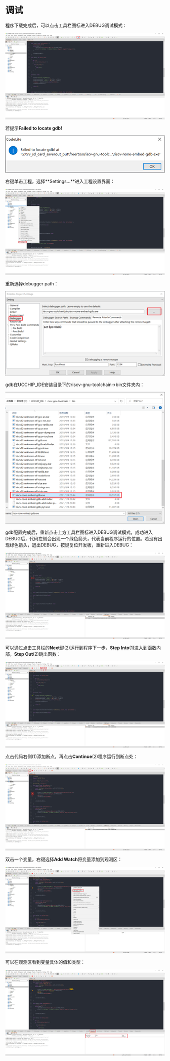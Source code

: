 # 调试

程序下载完成后，可以点击工具栏图标进入DEBUG调试模式：

![](png/debug_in.png)

若提示**Failed to locate gdb!**

![](png/not_fond_gdb.png)

右键单击工程，选择**Settings...**进入工程设置界面：

![](png/debug_setting.png)

重新选择debugger path：

![](png/select_gdb.png)

gdb在UCCHIP_IDE安装目录下的riscv-gnu-toolchain->bin文件夹内：

![](png/gdb_path.png)

gdb配置完成后，重新点击上方工具栏图标进入DEBUG调试模式，成功进入DEBUG后，代码左侧会出现一个绿色箭头，代表当前程序运行的位置。若没有出现绿色箭头，退出DEBUG，按键复位开发板，重新进入DEBUG：

![](png/into_debug.png)

可以通过点击工具栏的**Next**键(2)运行到程序下一步，**Step Into**(1)进入到函数内部，**Step Out**(2)跳出函数：

![](png/gdb_function.png)

点击代码右侧(1)添加断点，再点击**Continue**(2)程序运行到断点处：

![](png/breakpiont.png)

双击一个变量，右键选择**Add Watch**将变量添加到观测区：

![](png/add_watch.png)

可以在观测区看到变量具体的值和类型：

![](png/watch_value.png)